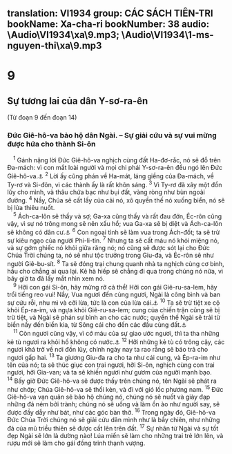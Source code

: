 translation: VI1934
group: CÁC SÁCH TIÊN-TRI
bookName: Xa-cha-ri 
bookNumber: 38
audio: \Audio\VI1934\xa\9.mp3; \Audio\VI1934\1-ms-nguyen-thi\xa\9.mp3
-------

<div class="title"><h1>9</h1><h2>Sự tương lai của dân Y-sơ-ra-ên</h2><p>(Từ đoạn 9 đến đoạn 14)</p><h3>Đức Giê-hô-va bảo hộ dân Ngài. – Sự giải cứu và sự vui mừng được hứa cho thành Si-ôn</h3></div>
<span class="verse xa_9_1"> <sup>1</sup> Gánh nặng lời Đức Giê-hô-va nghịch cùng đất Ha-đơ-rắc, nó sẽ đỗ trên Đa-mách: vì con mắt loài người và mọi chi phái Y-sơ-ra-ên đều ngó lên Đức Giê-hô-va.<a data-toggle="tooltip" data-placement="bottom" title="Es 17:1-3; Gie 49:23-27; Am 1:3-5][gt=Es 23:1-18; Exe 26:1-28:26; Gio 3:4-8; Am 1:9-10; Mat 11:21-22; Lu 10:13-14">⚓</a></span>
<span class="verse xa_9_2"><sup>2</sup> Lời ấy cũng phán về Ha-mát, láng giềng của Đa-mách, về Ty-rơ và Si-đôn, vì các thành ấy là rất khôn sáng. </span>
<span class="verse xa_9_3"><sup>3</sup> Vì Ty-rơ đã xây một đồn lũy cho mình, và thâu chứa bạc như bụi đất, vàng ròng như bùn ngoài đường. </span>
<span class="verse xa_9_4"><sup>4</sup> Nầy, Chúa sẽ cất lấy của cải nó, xô quyền thế nó xuống biển, nó sẽ bị lửa thiêu nuốt. <br/></span>
<span class="verse xa_9_5"> <sup>5</sup> Ách-ca-lôn sẽ thấy và sợ; Ga-xa cũng thấy và rất đau đớn, Éc-rôn cũng vậy, vì sự nó trông mong sẽ nên xấu hổ; vua Ga-xa sẽ bị diệt và Ách-ca-lôn sẽ không có dân cư.<a data-toggle="tooltip" data-placement="bottom" title="Es 14:29-31; Gie 47:1-7; Exe 25:15-17; Gio 3:4-8; Am 1:6-8; So 2:4-7">⚓</a></span>
<span class="verse xa_9_6"><sup>6</sup> Con ngoại tình sẽ làm vua trong Ách-đốt; ta sẽ trừ sự kiêu ngạo của người Phi-li-tin. </span>
<span class="verse xa_9_7"><sup>7</sup> Nhưng ta sẽ cất máu nó khỏi miệng nó, và sự gớm ghiếc nó khỏi giữa răng nó; nó cũng sẽ được sót lại cho Đức Chúa Trời chúng ta, nó sẽ như tộc trưởng trong Giu-đa, và Éc-rôn sẽ như người Giê-bu-sít. </span>
<span class="verse xa_9_8"><sup>8</sup> Ta sẽ đóng trại chung quanh nhà ta nghịch cùng cơ binh, hầu cho chẳng ai qua lại. Kẻ hà hiếp sẽ chẳng đi qua trong chúng nó nữa, vì bây giờ ta đã lấy mắt nhìn xem nó. <br/></span>
<span class="verse xa_9_9"> <sup>9</sup> Hỡi con gái Si-ôn, hãy mừng rỡ cả thể! Hỡi con gái Giê-ru-sa-lem, hãy trổi tiếng reo vui! Nầy, Vua ngươi đến cùng ngươi, Ngài là công bình và ban sự cứu rỗi, nhu mì và cỡi lừa, tức là con của lừa cái.<a data-toggle="tooltip" data-placement="bottom" title="Mat 21:5; Gi 12:15">⚓</a></span>
<span class="verse xa_9_10"><sup>10</sup> Ta sẽ trừ tiệt xe cộ khỏi Ép-ra-im, và ngựa khỏi Giê-ru-sa-lem; cung của chiến trận cũng sẽ bị trừ tiệt, và Ngài sẽ phán sự bình an cho các nước; quyền thế Ngài sẽ trải từ biển nầy đến biển kia, từ Sông cái cho đến các đầu cùng đất.<a data-toggle="tooltip" data-placement="bottom" title="Thi 72:8">⚓</a><br/></span>
<span class="verse xa_9_11"> <sup>11</sup> Còn ngươi cũng vậy, vì cớ máu của sự giao ước ngươi, thì ta tha những kẻ tù ngươi ra khỏi hố không có nước.<a data-toggle="tooltip" data-placement="bottom" title="Xu 24:8">⚓</a></span>
<span class="verse xa_9_12"><sup>12</sup> Hỡi những kẻ tù có trông cậy, các ngươi khá trở về nơi đồn lũy, chính ngày nay ta rao rằng sẽ báo trả cho ngươi gấp hai. </span>
<span class="verse xa_9_13"><sup>13</sup> Ta giương Giu-đa ra cho ta như cái cung, và Ép-ra-im như tên của nó; ta sẽ thúc giục con trai ngươi, hỡi Si-ôn, nghịch cùng con trai ngươi, hỡi Gia-van; và ta sẽ khiến ngươi như gươm của người mạnh bạo. </span>
<span class="verse xa_9_14"><sup>14</sup> Bấy giờ Đức Giê-hô-va sẽ được thấy trên chúng nó, tên Ngài sẽ phát ra như chớp; Chúa Giê-hô-va sẽ thổi kèn, và đi với gió lốc phương nam. </span>
<span class="verse xa_9_15"><sup>15</sup> Đức Giê-hô-va vạn quân sẽ bảo hộ chúng nó, chúng nó sẽ nuốt và giày đạp những đá ném bởi trành; chúng nó sẽ uống và làm ồn ào như người say, sẽ được đầy dẫy như bát, như các góc bàn thờ. </span>
<span class="verse xa_9_16"><sup>16</sup> Trong ngày đó, Giê-hô-va Đức Chúa Trời chúng nó sẽ giải cứu dân mình như là bầy chiên, như những đá của mũ triều thiên sẽ được cất lên trên đất. </span>
<span class="verse xa_9_17"><sup>17</sup> Sự nhân từ Ngài và sự tốt đẹp Ngài sẽ lớn là dường nào! Lúa miến sẽ làm cho những trai trẻ lớn lên, và rượu mới sẽ làm cho gái đồng trinh thạnh vượng. <br/></span>
